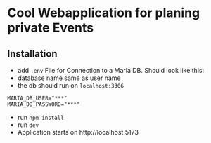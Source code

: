 # Cool Webapplication for planing private Events

## Installation

- add `.env` File for Connection to a Maria DB. Should look like this:
- database name same as user name
- the db should run on `localhost:3306`

```
MARIA_DB_USER="***"
MARIA_DB_PASSWORD="***"
```

- run `npm install`
- run `dev`
- Application starts on http://localhost:5173
